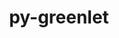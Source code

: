 ---
title: "py-greenlet"
layout: cache
categories: [package, develop-2024-05-19]
meta: {"versions": ["2.0.2"], "compilers": ["gcc@=10.2.1", "gcc@=11.1.0", "gcc@=11.4.0", "gcc@=7.5.0", "gcc@=9.4.0", "oneapi@=2024.0.0"], "oss": ["centos7", "ubuntu18.04", "ubuntu20.04", "ubuntu22.04"], "platforms": ["linux"], "targets": ["neoverse_v1", "neoverse_v2", "ppc64le", "x86_64_v3"], "stacks": ["data-vis-sdk", "developer-tools", "developer-tools-manylinux2014", "e4s", "e4s-neoverse-v2", "e4s-neoverse_v1", "e4s-oneapi", "e4s-power", "radiuss", "root"], "num_specs": 11, "num_specs_by_stack": {"developer-tools-manylinux2014": 1, "root": 11, "radiuss": 1, "developer-tools": 1, "e4s-power": 1, "data-vis-sdk": 2, "e4s-neoverse_v1": 1, "e4s-neoverse-v2": 1, "e4s": 2, "e4s-oneapi": 1}}
spec_details: [{"hash": "rknfcfdhyuded3w6lzwcl2yn5y7n4lu7", "compiler": "gcc@=10.2.1", "versions": ["2.0.2"], "os": "centos7", "platform": "linux", "target": "x86_64_v3", "variants": ["build_system=python_pip"], "stacks": ["developer-tools-manylinux2014", "root"], "size": "-", "tarball": "https://binaries.spack.io/develop-2024-05-19/build_cache/linux-centos7-x86_64_v3/gcc-10.2.1/py-greenlet-2.0.2/linux-centos7-x86_64_v3-gcc-10.2.1-py-greenlet-2.0.2-rknfcfdhyuded3w6lzwcl2yn5y7n4lu7.spack"}, {"hash": "rudowwgs4kxgkzivvza2m7ueg6xlpadr", "compiler": "gcc@=7.5.0", "versions": ["2.0.2"], "os": "ubuntu18.04", "platform": "linux", "target": "x86_64_v3", "variants": ["build_system=python_pip"], "stacks": ["radiuss", "root"], "size": "-", "tarball": "https://binaries.spack.io/develop-2024-05-19/build_cache/linux-ubuntu18.04-x86_64_v3/gcc-7.5.0/py-greenlet-2.0.2/linux-ubuntu18.04-x86_64_v3-gcc-7.5.0-py-greenlet-2.0.2-rudowwgs4kxgkzivvza2m7ueg6xlpadr.spack"}, {"hash": "jcznvjuel4e64dmxc25hzpudofcj7xuw", "compiler": "gcc@=7.5.0", "versions": ["2.0.2"], "os": "ubuntu18.04", "platform": "linux", "target": "x86_64_v3", "variants": ["build_system=python_pip"], "stacks": ["root", "developer-tools"], "size": "-", "tarball": "https://binaries.spack.io/develop-2024-05-19/build_cache/linux-ubuntu18.04-x86_64_v3/gcc-7.5.0/py-greenlet-2.0.2/linux-ubuntu18.04-x86_64_v3-gcc-7.5.0-py-greenlet-2.0.2-jcznvjuel4e64dmxc25hzpudofcj7xuw.spack"}, {"hash": "ynehl2bjvkxs7uwb23xy5swzdtfksanu", "compiler": "gcc@=9.4.0", "versions": ["2.0.2"], "os": "ubuntu20.04", "platform": "linux", "target": "ppc64le", "variants": ["build_system=python_pip"], "stacks": ["e4s-power", "root"], "size": "-", "tarball": "https://binaries.spack.io/develop-2024-05-19/build_cache/linux-ubuntu20.04-ppc64le/gcc-9.4.0/py-greenlet-2.0.2/linux-ubuntu20.04-ppc64le-gcc-9.4.0-py-greenlet-2.0.2-ynehl2bjvkxs7uwb23xy5swzdtfksanu.spack"}, {"hash": "eu7fayo4qhy6cqx2t7lt5msw3r5ns6rd", "compiler": "gcc@=11.1.0", "versions": ["2.0.2"], "os": "ubuntu20.04", "platform": "linux", "target": "x86_64_v3", "variants": ["build_system=python_pip"], "stacks": ["data-vis-sdk", "root"], "size": "-", "tarball": "https://binaries.spack.io/develop-2024-05-19/build_cache/linux-ubuntu20.04-x86_64_v3/gcc-11.1.0/py-greenlet-2.0.2/linux-ubuntu20.04-x86_64_v3-gcc-11.1.0-py-greenlet-2.0.2-eu7fayo4qhy6cqx2t7lt5msw3r5ns6rd.spack"}, {"hash": "7wwgtbdslf43h4vqozmqhwoc6qc6hjnl", "compiler": "gcc@=11.1.0", "versions": ["2.0.2"], "os": "ubuntu20.04", "platform": "linux", "target": "x86_64_v3", "variants": ["build_system=python_pip"], "stacks": ["data-vis-sdk", "root"], "size": "-", "tarball": "https://binaries.spack.io/develop-2024-05-19/build_cache/linux-ubuntu20.04-x86_64_v3/gcc-11.1.0/py-greenlet-2.0.2/linux-ubuntu20.04-x86_64_v3-gcc-11.1.0-py-greenlet-2.0.2-7wwgtbdslf43h4vqozmqhwoc6qc6hjnl.spack"}, {"hash": "kdgtgequdzjcl3uzcemroxicw4bzvg5w", "compiler": "gcc@=11.4.0", "versions": ["2.0.2"], "os": "ubuntu22.04", "platform": "linux", "target": "neoverse_v1", "variants": ["build_system=python_pip"], "stacks": ["root", "e4s-neoverse_v1"], "size": "-", "tarball": "https://binaries.spack.io/develop-2024-05-19/build_cache/linux-ubuntu22.04-neoverse_v1/gcc-11.4.0/py-greenlet-2.0.2/linux-ubuntu22.04-neoverse_v1-gcc-11.4.0-py-greenlet-2.0.2-kdgtgequdzjcl3uzcemroxicw4bzvg5w.spack"}, {"hash": "h7rcpp6bwf43x2x32l6ixryyp5ie6won", "compiler": "gcc@=11.4.0", "versions": ["2.0.2"], "os": "ubuntu22.04", "platform": "linux", "target": "neoverse_v2", "variants": ["build_system=python_pip"], "stacks": ["e4s-neoverse-v2", "root"], "size": "-", "tarball": "https://binaries.spack.io/develop-2024-05-19/build_cache/linux-ubuntu22.04-neoverse_v2/gcc-11.4.0/py-greenlet-2.0.2/linux-ubuntu22.04-neoverse_v2-gcc-11.4.0-py-greenlet-2.0.2-h7rcpp6bwf43x2x32l6ixryyp5ie6won.spack"}, {"hash": "vgspf25pbvyfbiikqi6citqf6nrrjibe", "compiler": "gcc@=11.4.0", "versions": ["2.0.2"], "os": "ubuntu22.04", "platform": "linux", "target": "x86_64_v3", "variants": ["build_system=python_pip"], "stacks": ["root", "e4s"], "size": "-", "tarball": "https://binaries.spack.io/develop-2024-05-19/build_cache/linux-ubuntu22.04-x86_64_v3/gcc-11.4.0/py-greenlet-2.0.2/linux-ubuntu22.04-x86_64_v3-gcc-11.4.0-py-greenlet-2.0.2-vgspf25pbvyfbiikqi6citqf6nrrjibe.spack"}, {"hash": "bmf3bbmztv7xied6hwazrrhutggjmra6", "compiler": "gcc@=11.4.0", "versions": ["2.0.2"], "os": "ubuntu22.04", "platform": "linux", "target": "x86_64_v3", "variants": ["build_system=python_pip"], "stacks": ["root", "e4s"], "size": "-", "tarball": "https://binaries.spack.io/develop-2024-05-19/build_cache/linux-ubuntu22.04-x86_64_v3/gcc-11.4.0/py-greenlet-2.0.2/linux-ubuntu22.04-x86_64_v3-gcc-11.4.0-py-greenlet-2.0.2-bmf3bbmztv7xied6hwazrrhutggjmra6.spack"}, {"hash": "b2663vzl76y4epyo25sqrgsy4b72r4xz", "compiler": "oneapi@=2024.0.0", "versions": ["2.0.2"], "os": "ubuntu22.04", "platform": "linux", "target": "x86_64_v3", "variants": ["build_system=python_pip"], "stacks": ["e4s-oneapi", "root"], "size": "-", "tarball": "https://binaries.spack.io/develop-2024-05-19/build_cache/linux-ubuntu22.04-x86_64_v3/oneapi-2024.0.0/py-greenlet-2.0.2/linux-ubuntu22.04-x86_64_v3-oneapi-2024.0.0-py-greenlet-2.0.2-b2663vzl76y4epyo25sqrgsy4b72r4xz.spack"}]
---